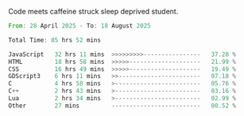 Code meets caffeine struck sleep deprived student.

<!--START_SECTION:waka-->

```rust
From: 28 April 2025 - To: 18 August 2025

Total Time: 85 hrs 52 mins

JavaScript   32 hrs 11 mins  >>>>>>>>>----------------   37.28 %
HTML         18 hrs 58 mins  >>>>>--------------------   21.99 %
CSS          16 hrs 49 mins  >>>>>--------------------   19.49 %
GDScript3    6 hrs 11 mins   >>-----------------------   07.18 %
C            4 hrs 58 mins   >------------------------   05.76 %
C++          2 hrs 43 mins   >------------------------   03.16 %
Lua          2 hrs 34 mins   >------------------------   02.99 %
Other        27 mins         -------------------------   00.52 %
```

<!--END_SECTION:waka-->
